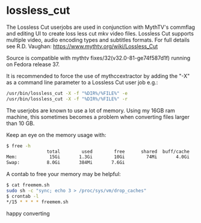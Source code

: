 # lossless_cut

The Lossless Cut userjobs are used in conjunction with MythTV's commflag and editing UI to create loss less cut mkv video files. Lossless Cut supports multiple video, audio encoding types and subtitles formats. For full details see R.D. Vaughan: https://www.mythtv.org/wiki/Lossless_Cut

Source is compatible with mythtv fixes/32(v32.0-81-ge74f587d1f) running on Fedora release 37.

It is recommended to force the use of mythccextractor by adding the "-X" as a command line parameter to a Lossless Cut user job e.g.:

```bash
/usr/bin/lossless_cut -X -f "%DIR%/%FILE%" -e
/usr/bin/lossless_cut -X -f "%DIR%/%FILE%" -r
```

The userjobs are known to use a lot of memory. Using my 16GB ram machine, this sometimes becomes a problem when converting files larger than 10 GB.

Keep an eye on the memory usage with:
```bash
$ free -h
               total        used        free      shared  buff/cache   available
Mem:            15Gi       1.3Gi        10Gi        74Mi       4.0Gi        13Gi
Swap:          8.0Gi       384Mi       7.6Gi
```

A contab to free your memory may be helpful:
```bash
$ cat freemem.sh
sudo sh -c "sync; echo 3 > /proc/sys/vm/drop_caches"
$ crontab -l
*/15 * * * * freemem.sh
```

happy converting

